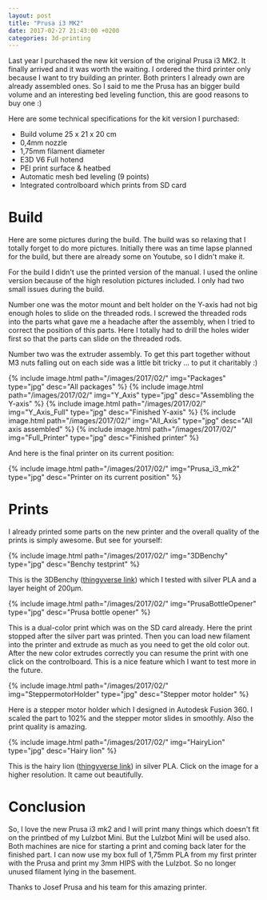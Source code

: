```yaml
---
layout: post
title: "Prusa i3 MK2"
date: 2017-02-27 21:43:00 +0200
categories: 3d-printing
---
```

Last year I purchased the new kit version of the original Prusa i3 MK2. It finally arrived and it was worth the waiting. I ordered the third printer only because I want to try building an printer. Both printers I already own are already assembled ones. So I said to me the Prusa has an bigger build volume and an interesting bed leveling function, this are good reasons to buy one :)

Here are some technical specifications for the kit version I purchased:

* Build volume 25 x 21 x 20 cm
* 0,4mm nozzle
* 1,75mm filament diameter
* E3D V6 Full hotend
* PEI print surface & heatbed
* Automatic mesh bed leveling (9 points)
* Integrated controlboard which prints from SD card

# Build
Here are some pictures during the build. The build was so relaxing that I totally forget to do more pictures. Initially there was an time lapse planned for the build, but there are already some on Youtube, so I didn't make it.

For the build I didn't use the printed version of the manual. I used the online version because of the high resolution pictures included. I only had two small issues during the build.

Number one was the motor mount and belt holder on the Y-axis had not big enough holes to slide on the threaded rods. I screwed the threaded rods into the parts what gave me a headache after the assembly, when I tried to correct the position of this parts. Here I totally had to drill the holes wider first so that the parts can slide on the threaded rods.

Number two was the extruder assembly. To get this part together without M3 nuts falling out on each side was a little bit tricky ... to put it charitably :)

{% include image.html path="/images/2017/02/" img="Packages" type="jpg" desc="All packages" %}
{% include image.html path="/images/2017/02/" img="Y_Axis" type="jpg" desc="Assembling the Y-axis" %}
{% include image.html path="/images/2017/02/" img="Y_Axis_Full" type="jpg" desc="Finished Y-axis" %}
{% include image.html path="/images/2017/02/" img="All_Axis" type="jpg" desc="All axis assembled" %}
{% include image.html path="/images/2017/02/" img="Full_Printer" type="jpg" desc="Finished printer" %}

And here is the final printer on its current position:

{% include image.html path="/images/2017/02/" img="Prusa_i3_mk2" type="jpg" desc="Printer on its current position" %}

# Prints
I already printed some parts on the new printer and the overall quality of the prints is simply awesome. But see for yourself:

{% include image.html path="/images/2017/02/" img="3DBenchy" type="jpg" desc="Benchy testprint" %}

This is the 3DBenchy ([thingyverse link](http://www.thingiverse.com/thing:763622)) which I tested with silver PLA and a layer height of 200µm.

{% include image.html path="/images/2017/02/" img="PrusaBottleOpener" type="jpg" desc="Prusa bottle opener" %}

This is a dual-color print which was on the SD card already. Here the print stopped after the silver part was printed. Then you can load new filament into the printer and extrude as much as you need to get the old color out. After the new color extrudes correctly you can resume the print with one click on the controlboard. This is a nice feature which I want to test more in the future.

{% include image.html path="/images/2017/02/" img="SteppermotorHolder" type="jpg" desc="Stepper motor holder" %}

Here is a stepper motor holder which I designed in Autodesk Fusion 360. I scaled the part to 102% and the stepper motor slides in smoothly. Also the print quality is amazing.

{% include image.html path="/images/2017/02/" img="HairyLion" type="jpg" desc="Hairy lion" %}

This is the hairy lion ([thingyverse link](http://www.thingiverse.com/thing:2007221)) in silver PLA. Click on the image for a higher resolution. It came out beautifully.

# Conclusion
So, I love the new Prusa i3 mk2 and I will print many things which doesn't fit on the printbed of my Lulzbot Mini. But the Lulzbot Mini will be used also. Both machines are nice for starting a print and coming back later for the finished part. I can now use my box full of 1,75mm PLA from my first printer with the Prusa and print my 3mm HIPS with the Lulzbot. So no longer unused filament lying in the basement.

Thanks to Josef Prusa and his team for this amazing printer.
